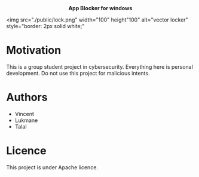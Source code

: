 <div align="center">
	<b>
  	App Blocker for windows
	</b>
</div>

<img 
	src="./public/lock.png" 
	width="100"
	height"100"
	alt="vector locker" 
	style="border: 2px solid white;"
></img>

# Motivation

This is a group student project in cybersecurity. Everything here is personal development. Do not use this project for malicious intents.

# Authors

- Vincent
- Lukmane
- Talal

# Licence

This project is under Apache licence.


